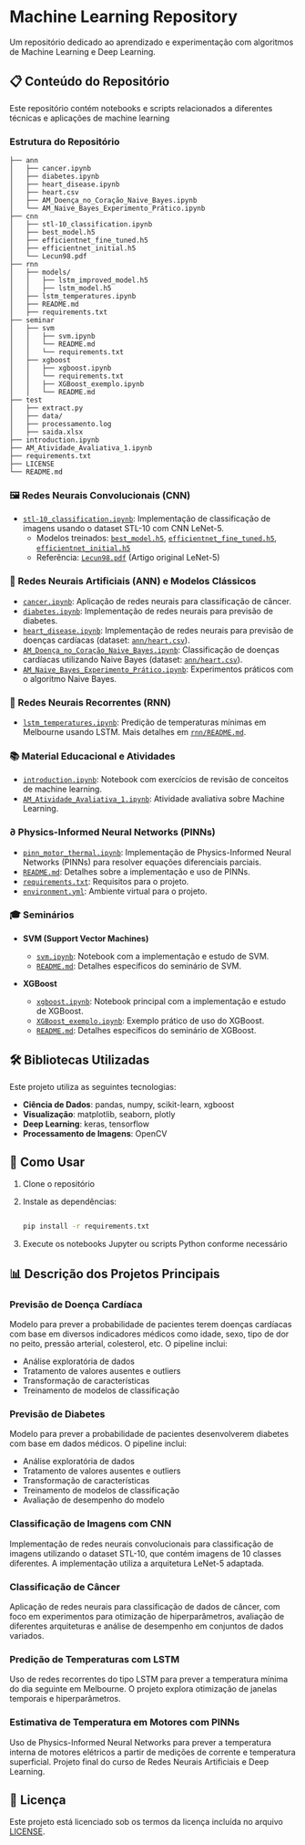 # Machine Learning Repository

Um repositório dedicado ao aprendizado e experimentação com algoritmos de Machine Learning e Deep Learning.

## 📋 Conteúdo do Repositório

Este repositório contém notebooks e scripts relacionados a diferentes técnicas e aplicações de machine learning

### Estrutura do Repositório

```plaintext
├── ann
│   ├── cancer.ipynb
│   ├── diabetes.ipynb
│   ├── heart_disease.ipynb
│   ├── heart.csv
│   ├── AM_Doença_no_Coração_Naive_Bayes.ipynb
│   └── AM_Naive_Bayes_Experimento_Prático.ipynb
├── cnn
│   ├── stl-10_classification.ipynb
│   ├── best_model.h5
│   ├── efficientnet_fine_tuned.h5
│   ├── efficientnet_initial.h5
│   └── Lecun98.pdf
├── rnn
│   ├── models/
│   │   ├── lstm_improved_model.h5
│   │   ├── lstm_model.h5
│   ├── lstm_temperatures.ipynb
│   ├── README.md
│   ├── requirements.txt
├── seminar
│   ├── svm
│   │   ├── svm.ipynb
│   │   └── README.md
│   │   └── requirements.txt
│   ├── xgboost
│   │   ├── xgboost.ipynb
│   │   └── requirements.txt
│   │   ├── XGBoost_exemplo.ipynb
│   │   └── README.md
├── test
│   ├── extract.py
│   ├── data/
│   ├── processamento.log
│   ├── saida.xlsx
├── introduction.ipynb
├── AM_Atividade_Avaliativa_1.ipynb
├── requirements.txt
├── LICENSE
└── README.md
```

### 🖼️ Redes Neurais Convolucionais (CNN)

- [`stl-10_classification.ipynb`](./cnn/stl-10_classification.ipynb): Implementação de classificação de imagens usando o dataset STL-10 com CNN LeNet-5.
  - Modelos treinados: [`best_model.h5`](./cnn/best_model.h5), [`efficientnet_fine_tuned.h5`](./cnn/efficientnet_fine_tuned.h5), [`efficientnet_initial.h5`](./cnn/efficientnet_initial.h5)
  - Referência: [`Lecun98.pdf`](./cnn/Lecun98.pdf) (Artigo original LeNet-5)

### 🧠 Redes Neurais Artificiais (ANN) e Modelos Clássicos

- [`cancer.ipynb`](./ann/cancer.ipynb): Aplicação de redes neurais para classificação de câncer.
- [`diabetes.ipynb`](./ann/diabetes.ipynb): Implementação de redes neurais para previsão de diabetes.
- [`heart_disease.ipynb`](./ann/heart_disease.ipynb): Implementação de redes neurais para previsão de doenças cardíacas (dataset: [`ann/heart.csv`](./ann/heart.csv)).
- [`AM_Doença_no_Coração_Naive_Bayes.ipynb`](./ann/AM_Doença_no_Coração_Naive_Bayes.ipynb): Classificação de doenças cardíacas utilizando Naive Bayes (dataset: [`ann/heart.csv`](./ann/heart.csv)).
- [`AM_Naive_Bayes_Experimento_Prático.ipynb`](./ann/AM_Naive_Bayes_Experimento_Prático.ipynb): Experimentos práticos com o algoritmo Naive Bayes.

### 🔄 Redes Neurais Recorrentes (RNN)

- [`lstm_temperatures.ipynb`](./rnn/lstm_temperatures.ipynb): Predição de temperaturas mínimas em Melbourne usando LSTM. Mais detalhes em [`rnn/README.md`](./rnn/README.md).

### 📚 Material Educacional e Atividades

- [`introduction.ipynb`](./introduction.ipynb): Notebook com exercícios de revisão de conceitos de machine learning.
- [`AM_Atividade_Avaliativa_1.ipynb`](./AM_Atividade_Avaliativa_1.ipynb): Atividade avaliativa sobre Machine Learning.

### ∂ Physics-Informed Neural Networks (PINNs)

- [`pinn_motor_thermal.ipynb`](./pinn/src/pinn_motor_thermal.ipynb): Implementação de Physics-Informed Neural Networks (PINNs) para resolver equações diferenciais parciais.
- [`README.md`](./pinn/README.md): Detalhes sobre a implementação e uso de PINNs.
- [`requirements.txt`](./pinn/requirements.txt): Requisitos para o projeto.
- [`environment.yml`](./pinn/environment.yml): Ambiente virtual para o projeto.

### 🎓 Seminários

- **SVM (Support Vector Machines)**

  - [`svm.ipynb`](./seminar/svm/svm.ipynb): Notebook com a implementação e estudo de SVM.
  - [`README.md`](./seminar/svm/README.md): Detalhes específicos do seminário de SVM.

- **XGBoost**

  - [`xgboost.ipynb`](./seminar/xgboost/xgboost.ipynb): Notebook principal com a implementação e estudo de XGBoost.
  - [`XGBoost_exemplo.ipynb`](./seminar/xgboost/XGBoost_exemplo.ipynb): Exemplo prático de uso do XGBoost.
  - [`README.md`](./seminar/xgboost/README.md): Detalhes específicos do seminário de XGBoost.

## 🛠️ Bibliotecas Utilizadas

Este projeto utiliza as seguintes tecnologias:

- **Ciência de Dados**: pandas, numpy, scikit-learn, xgboost
- **Visualização**: matplotlib, seaborn, plotly
- **Deep Learning**: keras, tensorflow
- **Processamento de Imagens**: OpenCV

## 🚀 Como Usar

1. Clone o repositório
2. Instale as dependências:

   ```bash

   pip install -r requirements.txt

   ```

3. Execute os notebooks Jupyter ou scripts Python conforme necessário

## 📊 Descrição dos Projetos Principais

### Previsão de Doença Cardíaca

Modelo para prever a probabilidade de pacientes terem doenças cardíacas com base em diversos indicadores médicos como idade, sexo, tipo de dor no peito, pressão arterial, colesterol, etc. O pipeline inclui:

- Análise exploratória de dados
- Tratamento de valores ausentes e outliers
- Transformação de características
- Treinamento de modelos de classificação

### Previsão de Diabetes

Modelo para prever a probabilidade de pacientes desenvolverem diabetes com base em dados médicos. O pipeline inclui:

- Análise exploratória de dados
- Tratamento de valores ausentes e outliers
- Transformação de características
- Treinamento de modelos de classificação
- Avaliação de desempenho do modelo

### Classificação de Imagens com CNN

Implementação de redes neurais convolucionais para classificação de imagens utilizando o dataset STL-10, que contém imagens de 10 classes diferentes. A implementação utiliza a arquitetura LeNet-5 adaptada.

### Classificação de Câncer

Aplicação de redes neurais para classificação de dados de câncer, com foco em experimentos para otimização de hiperparâmetros, avaliação de diferentes arquiteturas e análise de desempenho em conjuntos de dados variados.

### Predição de Temperaturas com LSTM

Uso de redes recorrentes do tipo LSTM para prever a temperatura mínima do dia seguinte em Melbourne. O projeto explora otimização de janelas temporais e hiperparâmetros.

### Estimativa de Temperatura em Motores com PINNs

Uso de Physics-Informed Neural Networks para prever a temperatura interna de motores elétricos a partir de medições de corrente e temperatura superficial. Projeto final do curso de Redes Neurais Artificiais e Deep Learning.

## 📝 Licença

Este projeto está licenciado sob os termos da licença incluída no arquivo [LICENSE](./LICENSE).

